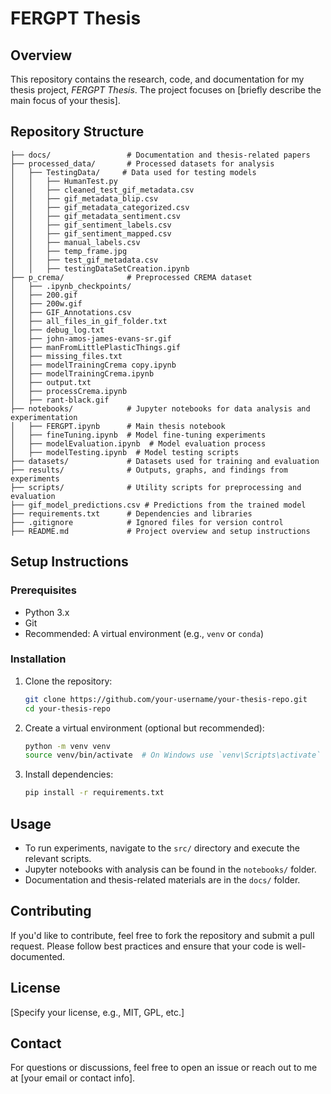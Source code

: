 # FERGPT Thesis

## Overview
This repository contains the research, code, and documentation for my thesis project, *FERGPT Thesis*. The project focuses on [briefly describe the main focus of your thesis].

## Repository Structure
```
├── docs/                 # Documentation and thesis-related papers
├── processed_data/       # Processed datasets for analysis
│   ├── TestingData/     # Data used for testing models
│   │   ├── HumanTest.py
│   │   ├── cleaned_test_gif_metadata.csv
│   │   ├── gif_metadata_blip.csv
│   │   ├── gif_metadata_categorized.csv
│   │   ├── gif_metadata_sentiment.csv
│   │   ├── gif_sentiment_labels.csv
│   │   ├── gif_sentiment_mapped.csv
│   │   ├── manual_labels.csv
│   │   ├── temp_frame.jpg
│   │   ├── test_gif_metadata.csv
│   │   ├── testingDataSetCreation.ipynb
├── p_crema/              # Preprocessed CREMA dataset
│   ├── .ipynb_checkpoints/
│   ├── 200.gif
│   ├── 200w.gif
│   ├── GIF_Annotations.csv
│   ├── all_files_in_gif_folder.txt
│   ├── debug_log.txt
│   ├── john-amos-james-evans-sr.gif
│   ├── manFromLittlePlasticThings.gif
│   ├── missing_files.txt
│   ├── modelTrainingCrema copy.ipynb
│   ├── modelTrainingCrema.ipynb
│   ├── output.txt
│   ├── processCrema.ipynb
│   ├── rant-black.gif
├── notebooks/            # Jupyter notebooks for data analysis and experimentation
│   ├── FERGPT.ipynb      # Main thesis notebook
│   ├── fineTuning.ipynb  # Model fine-tuning experiments
│   ├── modelEvaluation.ipynb  # Model evaluation process
│   ├── modelTesting.ipynb  # Model testing scripts
├── datasets/             # Datasets used for training and evaluation
├── results/              # Outputs, graphs, and findings from experiments
├── scripts/              # Utility scripts for preprocessing and evaluation
├── gif_model_predictions.csv # Predictions from the trained model
├── requirements.txt      # Dependencies and libraries
├── .gitignore            # Ignored files for version control
├── README.md             # Project overview and setup instructions
```

## Setup Instructions
### Prerequisites
- Python 3.x
- Git
- Recommended: A virtual environment (e.g., `venv` or `conda`)

### Installation
1. Clone the repository:
   ```bash
   git clone https://github.com/your-username/your-thesis-repo.git
   cd your-thesis-repo
   ```
2. Create a virtual environment (optional but recommended):
   ```bash
   python -m venv venv
   source venv/bin/activate  # On Windows use `venv\Scripts\activate`
   ```
3. Install dependencies:
   ```bash
   pip install -r requirements.txt
   ```

## Usage
- To run experiments, navigate to the `src/` directory and execute the relevant scripts.
- Jupyter notebooks with analysis can be found in the `notebooks/` folder.
- Documentation and thesis-related materials are in the `docs/` folder.

## Contributing
If you'd like to contribute, feel free to fork the repository and submit a pull request. Please follow best practices and ensure that your code is well-documented.

## License
[Specify your license, e.g., MIT, GPL, etc.]

## Contact
For questions or discussions, feel free to open an issue or reach out to me at [your email or contact info].


